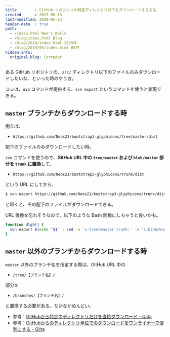 ```yaml
---
title        : GitHub リポジトリの特定ディレクトリ以下をダウンロードする方法
created      : 2019-05-13
last-modified: 2019-05-13
header-date  : true
path:
  - /index.html Neo's World
  - /blog/index.html Blog
  - /blog/2019/index.html 2019年
  - /blog/2019/05/index.html 05月
hidden-info:
  original-blog: Corredor
---
```


ある GitHub リポジトリの、`src/` ディレクトリ以下のファイルのみダウンロードしたいな、といった時のやり方。

コレは、**`svn`** コマンドが提供する、`svn export` というコマンドを使うと実現できる。

## `master` ブランチからダウンロードする時

例えば、

- `https://github.com/Neos21/bootstrap3-glyphicons/tree/master/dist`

配下のファイルのみダウンロードしたい時。

`svn` コマンドを使うので、**GitHub URL 中の `tree/master` および `blob/master` 部分を `trunk` に置換**して、

- `https://github.com/Neos21/bootstrap3-glyphicons/trunk/dist`

という URL にしてから、

```bash
$ svn export https://github.com/Neos21/bootstrap3-glyphicons/trunk/dist
```

と叩くと、その配下のファイルがダウンロードできる。

URL 置換を忘れそうなので、以下のような Bash 関数にしちゃうと良いかも。

```bash
function dlgh() {
  svn export $(echo "$1" | sed -e 's:tree/master:trunk:' -e 's:blob/master:trunk:')
}
```

## `master` 以外のブランチからダウンロードする時

`master` 以外のブランチ名を指定する際は、GitHub URL 中の

- `/tree/【ブランチ名】/`

部分を

- `/branches/【ブランチ名】/`

と置換する必要がある。なかなかめんどい。

- 参考：[GitHubから特定のディレクトリだけを直接ダウンロード - Qiita](https://qiita.com/raucha/items/1219327df8a9ded494df)
- 参考：[GitHubからのディレクトリ単位でのダウンロードをワンライナーで便利にする - Qiita](https://qiita.com/takasek/items/536e8077334ca416b60a)

